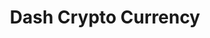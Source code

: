 ---
facebook: https://facebook.com/dashpay
git: https://github.com/dashpay
googleplus: https://plus.google.com/u/0/communities/101869723775111070721/stream/03b94d84-f61a-49f2-bb7d-9ac82e1ed7f2
linkedin: https://linkedin.com/groups?gid=8179817&goback=.gmp_8179817&home=&trk=groups_most_recent-h-logo
logohandle: dash
sort: dash
title: Dash Crypto Currency
twitter: https://x.com/dashpay
website: https://www.dash.org/
wikipedia: https://en.wikipedia.org/wiki/Dash_(cryptocurrency)
youtube: https://youtube.com/channel/UCAzD2v9Yx4a4iS2_-unODkA
---